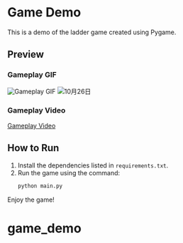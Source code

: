# Game Demo

This is a demo of the ladder game created using Pygame.

## Preview

### Gameplay GIF
![Gameplay GIF](file:///Users/liyuwen/Documents/10月26日/10月26日.gif)
![10月26日](https://github.com/user-attachments/assets/9bed3ec2-1329-4479-b85a-3333c4562736)

### Gameplay Video
[Gameplay Video](file:///Users/liyuwen/Documents/10月26日/10月26日.mp4)

## How to Run

1. Install the dependencies listed in `requirements.txt`.
2. Run the game using the command:
   ```zsh
   python main.py
   ```

Enjoy the game!
# game_demo
